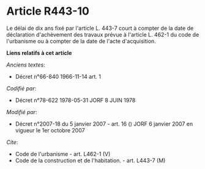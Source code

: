 # Article R443-10

Le délai de dix ans fixé par l'article L. 443-7 court à compter de la date de déclaration d'achèvement des travaux prévue à
l'article L. 462-1 du code de l'urbanisme ou à compter de la date de l'acte d'acquisition.

**Liens relatifs à cet article**

_Anciens textes_:

  - Décret n°66-840 1966-11-14 art. 1

_Codifié par_:

  - Décret n°78-622 1978-05-31 JORF 8 JUIN 1978

_Modifié par_:

  - Décret n°2007-18 du 5 janvier 2007 - art. 16 () JORF 6 janvier 2007 en vigueur le 1er octobre 2007

_Cite_:

  - Code de l'urbanisme - art. L462-1 (V)
  - Code de la construction et de l'habitation. - art. L443-7 (M)

